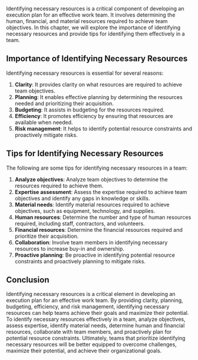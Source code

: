 

Identifying necessary resources is a critical component of developing an execution plan for an effective work team. It involves determining the human, financial, and material resources required to achieve team objectives. In this chapter, we will explore the importance of identifying necessary resources and provide tips for identifying them effectively in a team.

## Importance of Identifying Necessary Resources

Identifying necessary resources is essential for several reasons:

1. **Clarity**: It provides clarity on what resources are required to achieve team objectives.
2. **Planning**: It enables effective planning by determining the resources needed and prioritizing their acquisition.
3. **Budgeting**: It assists in budgeting for the resources required.
4. **Efficiency**: It promotes efficiency by ensuring that resources are available when needed.
5. **Risk management**: It helps to identify potential resource constraints and proactively mitigate risks.

## Tips for Identifying Necessary Resources

The following are some tips for identifying necessary resources in a team:

1. **Analyze objectives**: Analyze team objectives to determine the resources required to achieve them.
2. **Expertise assessment**: Assess the expertise required to achieve team objectives and identify any gaps in knowledge or skills.
3. **Material needs**: Identify material resources required to achieve objectives, such as equipment, technology, and supplies.
4. **Human resources**: Determine the number and type of human resources required, including staff, contractors, and volunteers.
5. **Financial resources**: Determine the financial resources required and prioritize their acquisition.
6. **Collaboration**: Involve team members in identifying necessary resources to increase buy-in and ownership.
7. **Proactive planning**: Be proactive in identifying potential resource constraints and proactively planning to mitigate risks.

## Conclusion

Identifying necessary resources is a critical element in developing an execution plan for an effective work team. By providing clarity, planning, budgeting, efficiency, and risk management, identifying necessary resources can help teams achieve their goals and maximize their potential. To identify necessary resources effectively in a team, analyze objectives, assess expertise, identify material needs, determine human and financial resources, collaborate with team members, and proactively plan for potential resource constraints. Ultimately, teams that prioritize identifying necessary resources will be better equipped to overcome challenges, maximize their potential, and achieve their organizational goals.
